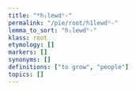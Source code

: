 ```yaml
---
title: "*h₁lewdʰ-"
permalink: "/pie/root/h1lewdʰ-"
lemma_to_sort: "h₁lewdʰ-"
klass: root
etymology: []
markers: []
synonyms: []
definitions: ["to grow", "people"]
topics: []
---
```

